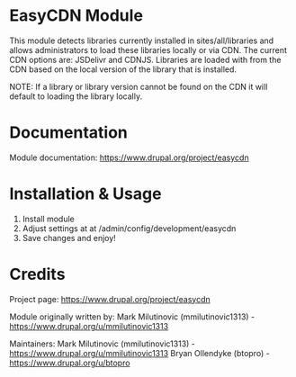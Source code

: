 EasyCDN Module
====================

This module detects libraries currently installed in sites/all/libraries 
and allows administrators to load these libraries locally or via CDN. The 
current CDN options are: JSDelivr and CDNJS. Libraries are loaded with from
the CDN based on the local version of the library that is installed.

NOTE: If a library or library version cannot be found on the CDN it will default
to loading the library locally.

Documentation
=============

Module documentation: https://www.drupal.org/project/easycdn

Installation & Usage
====================

1. Install module
2. Adjust settings at at /admin/config/development/easycdn
3. Save changes and enjoy!

Credits
=======

Project page: https://www.drupal.org/project/easycdn

Module originally written by:
Mark Milutinovic (mmilutinovic1313) - https://www.drupal.org/u/mmilutinovic1313

Maintainers:
Mark Milutinovic (mmilutinovic1313) - https://www.drupal.org/u/mmilutinovic1313
Bryan Ollendyke (btopro) - https://www.drupal.org/u/btopro
